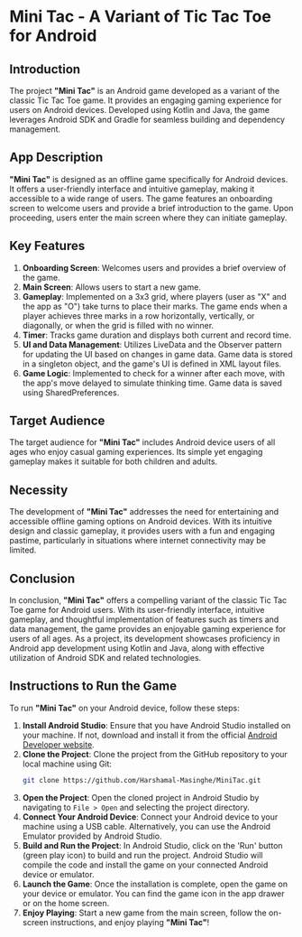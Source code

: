 # Mini Tac - A Variant of Tic Tac Toe for Android

## Introduction

The project **"Mini Tac"** is an Android game developed as a variant of the classic Tic Tac Toe game. It provides an engaging gaming experience for users on Android devices. Developed using Kotlin and Java, the game leverages Android SDK and Gradle for seamless building and dependency management.

## App Description

**"Mini Tac"** is designed as an offline game specifically for Android devices. It offers a user-friendly interface and intuitive gameplay, making it accessible to a wide range of users. The game features an onboarding screen to welcome users and provide a brief introduction to the game. Upon proceeding, users enter the main screen where they can initiate gameplay.

## Key Features

1. **Onboarding Screen**: Welcomes users and provides a brief overview of the game.
2. **Main Screen**: Allows users to start a new game.
3. **Gameplay**: Implemented on a 3x3 grid, where players (user as "X" and the app as "O") take turns to place their marks. The game ends when a player achieves three marks in a row horizontally, vertically, or diagonally, or when the grid is filled with no winner.
4. **Timer**: Tracks game duration and displays both current and record time.
5. **UI and Data Management**: Utilizes LiveData and the Observer pattern for updating the UI based on changes in game data. Game data is stored in a singleton object, and the game's UI is defined in XML layout files.
6. **Game Logic**: Implemented to check for a winner after each move, with the app's move delayed to simulate thinking time. Game data is saved using SharedPreferences.

## Target Audience

The target audience for **"Mini Tac"** includes Android device users of all ages who enjoy casual gaming experiences. Its simple yet engaging gameplay makes it suitable for both children and adults.

## Necessity

The development of **"Mini Tac"** addresses the need for entertaining and accessible offline gaming options on Android devices. With its intuitive design and classic gameplay, it provides users with a fun and engaging pastime, particularly in situations where internet connectivity may be limited.

## Conclusion

In conclusion, **"Mini Tac"** offers a compelling variant of the classic Tic Tac Toe game for Android users. With its user-friendly interface, intuitive gameplay, and thoughtful implementation of features such as timers and data management, the game provides an enjoyable gaming experience for users of all ages. As a project, its development showcases proficiency in Android app development using Kotlin and Java, along with effective utilization of Android SDK and related technologies.

## Instructions to Run the Game

To run **"Mini Tac"** on your Android device, follow these steps:

1. **Install Android Studio**: Ensure that you have Android Studio installed on your machine. If not, download and install it from the official [Android Developer website](https://developer.android.com/studio).
2. **Clone the Project**: Clone the project from the GitHub repository to your local machine using Git:
    ```bash
    git clone https://github.com/Harshamal-Masinghe/MiniTac.git
    ```
3. **Open the Project**: Open the cloned project in Android Studio by navigating to `File > Open` and selecting the project directory.
4. **Connect Your Android Device**: Connect your Android device to your machine using a USB cable. Alternatively, you can use the Android Emulator provided by Android Studio.
5. **Build and Run the Project**: In Android Studio, click on the 'Run' button (green play icon) to build and run the project. Android Studio will compile the code and install the game on your connected Android device or emulator.
6. **Launch the Game**: Once the installation is complete, open the game on your device or emulator. You can find the game icon in the app drawer or on the home screen.
7. **Enjoy Playing**: Start a new game from the main screen, follow the on-screen instructions, and enjoy playing **"Mini Tac"**!
